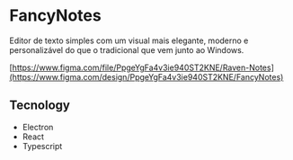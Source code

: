 # FancyNotes

Editor de texto simples com um visual mais elegante, moderno e personalizável do que o tradicional que vem junto ao Windows.

[https://www.figma.com/file/PpgeYgFa4v3ie940ST2KNE/Raven-Notes](https://www.figma.com/design/PpgeYgFa4v3ie940ST2KNE/FancyNotes)

## Tecnology

- Electron
- React
- Typescript
